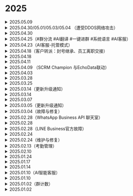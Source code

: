 # 2025

<details>

<summary>2025.05.09</summary>

🥳SCRM Champion系统【功能更新】通知

桌面端&系统后台
\
😊翻译升级
\
▫️DeepL翻译线路和AI翻译线路ChatGPT新增乌克兰语

\#SCRMChampion #AI翻译
\
🖥历史更新记录：@CPGX007TG

</details>

<details>

<summary>2025.04.30/05.01/05.03/05.04 （遭受DDOS网络攻击）</summary>

尊敬的SCRM Champion系统客户：

您好！产品正在持续遭受DDOS攻击，导致当前服务出现临时性的中断问题，可能会导致部分用户在使用过程中出现异常。技术团队已第一时间介入处理和修复。

恢复后将同步更新。感谢您的理解与支持，我们将持续努力为您提供更稳定的服务。



尊敬SCRM Champion系统的用户：

您好！因DDOS网络攻击造成部分用户服务中断问题，经过技术团队紧急修复，产品服务已全面恢复，您可以正常登录并使用所有功能，数据安全无任何影响。

感谢您在故障期间的耐心等待与理解。如仍有异常，请随时联系客服反馈。

</details>

<details>

<summary>2025.04.30</summary>

🥳SCRM Champion系统【功能更新】通知

系统后台：
\
😊自动炒群优化升级：
\
▫️新增【自定义剧本】模式，设置话术场景和角色对话，提升社群活跃度
\
▫️支持添加备用角色，炒群主账号异常时可自动替换，确保炒群任务持续进行

\#自动炒群 #语音翻译

</details>

<details>

<summary>2025.04.25（#群分流 #AI翻译 #一键进群 #系统语言 #AI客服）</summary>

SCRM Champion系统【功能更新】通知

桌面端：
\
😊系统语言升级：
\
▫️新增日语
\
😊新增一键进群：
\
▫️支持WA/TG账号批量加群


\
桌面端&系统后台：
\
😊AI翻译线路升级：
\
▫️GPT/DeepSeek翻译线路新增【阿塞拜疆】语
\
😊AI客服升级：
\
▫️Dify平台完成图片调式后，对应的AI客服支持图片回复
\
系统后台：
\
😊后台UI优化：
\
▫️【激活码管理】、【账号管理】、【线索管理】UI优化，提升客户体验
\
😊群分流链接升级：
\
▫️设置群组的每日新增线索目标、总线索目标和线索重置时间，便于管理线索目标，并灵活调整策略

</details>

<details>

<summary>2025.04.23（AI客服-托管模式）</summary>

<figure><img src="../../.gitbook/assets/image (1).png" alt=""><figcaption><p>AI客服：托管模式</p></figcaption></figure>

【AI客服】现已支持托管模式，即刻开启全新体验！

通过接入Dify和OpenAI平台的API，桌面端会话聊天直接应用AI客服，能够显著提高客服回复效率，降低人力成本。当客服不能及时响应时，也能够自动回复客户，实现全天候服务。

✅辅助模式：辅助客服快速回复客户，从知识库中提取答案作为预览，客服可复制发送，提高工作效率
\
✅托管模式：适用于客服不在线时，从知识库里识别内容进行自动回复，实现全天候服务，提升客户体验

</details>

<details>

<summary>2025.04.18（客户转派：封号继承、员工离职交接）</summary>

<figure><img src="../../.gitbook/assets/image.png" alt=""><figcaption><p>封号继承</p></figcaption></figure>

【SCRM Champion】客户转派上线！

账号被封导致数据丢失？员工离职数据交接不便？客户转派解决您的烦恼，客户资料、标签、跟进记录、聊天消息无损备份，数据安全无忧！
\
可用于封号继承、账号更换、员工离职等业务场景
\
支持单个或批量转移账号数据，适用于 TG、WA、LINE 平台

</details>

<details>

<summary>2025.04.18</summary>

SCRM Champion系统【功能更新】通知

主管端优化升级
\
去重线索池：
\
▫️【导入线索】新增Messenger平台
\
▫️【一键删除】更改为【快速删除】，支持用户删除指定平台和数量的线索
\
账号列表：
\
▫️激活码备注在账号列表悬浮显示，方便查询账号归属
\
运营管理：
\
▫️文本类型的公共素材自动上传至AI客服的知识库中，提高AI客服的话术配置效率和响应准确率
\
账号列表和工单明细：
\
▫️LINE和Zalo平台【主号链接】支持手动复制官方链接进行编辑，以便更准确地进行分流和分配

</details>

<details>

<summary>2025.04.11</summary>

SCRM Champion系统【功能更新】通知

桌面端优化升级
\
基本设置：
\
▫️新增清除全部缓存功能，减少设备空间占用，提升用户体验
\
【AI客服】：
\
▫️新增托管模式，适用客服离线时从知识库里识别内容进行自动回复

</details>

<details>

<summary>2025.04.09 （SCRM Champion 与EchoData联动）</summary>

<figure><img src="../../.gitbook/assets/image (46).png" alt=""><figcaption><p>SCRM Champion EchoData</p></figcaption></figure>

SCRM Champion\&EchoData数据联动！

SCRM Champion上传数据时支持将粉丝数据入库至EchoData。
\
SCRM Champion数据同步007TG生态数据中心后，可通过 EchoData 进行多维度数据分析，获取自身及生态内其他用户对该数据的营销情况。
\
后续将支持粉丝数据的营销效果分析，敬请期待！

</details>

<details>

<summary>2025.04.03</summary>

SCRM Champion系统【功能更新】通知

群组列表升级：
\
▫️支持手动编辑TG、WA进群链接，方便用户加入群组
\
▫️新增【会话存档】列，支持手动开启/关闭群组会话存档，提高用户自主性

</details>

<details>

<summary>2025.03.28</summary>

SCRM Champion系统【功能更新】通知

桌面端：
\
聚合翻译升级：
\
▫️DeepSeek线路支持反向翻译，可用于提高翻译质量
\
【群发消息】优化：
\
▫️【消息间隔时间/对话间隔时间】支持手动输入数值，方便群发操作

主管端：
\
后台菜单整合及UI优化：
\
▫️优化页面设计，页面布局更合理，交互更快捷，体验更流畅
\
【会话存档】升级：
\
▫️新增WA平台外部群存档，助力员工合规管理及客户关系维护
\
【账号列表】升级：
\
▫️支持查看账号上下线时间详情，有效统计员工的使用情况，优化资源管理

</details>

<details>

<summary>2025.03.25</summary>

SCRM Champion系统【功能更新】通知

桌面端优化升级：
\
【会话列表】升级：
\
▫️新增【刷新会话】按钮，优化交互流畅度并提升刷新响应效率
\
【快捷回复】优化：
\
▫️固定【直接发送/先翻译再发送】按钮，提升消息发送效率与便利性

主管端优化升级：
\
【AI客服管理】升级：
\
▫️支持配置OpenAI平台，满足用户更多平台需求
\
【在线聊天】升级：
\
▫️WABA聊天支持图片/视频接收和发送，提升沟通效率与营销灵活性
\
【社群管理】升级：
\
▫️新增【一键进群】，支持WA/TG批量加群，助力营销引流、社群运营
\
【会话统计】升级：
\
▫️新增切换查看维度按钮，支持按员工账号及绑定社交账号查看详情，更全面分析员工工作表现

</details>

<details>

<summary>2025.03.14（更新升级通知）</summary>

尊敬的SCRM Champion系统客户：

您好！我们将于吉隆坡时间2025年3⽉17⽇ 09:30 AM 至 11:00 AM 进行系统重大组件升级，提升用户体验，以下功能将无法使用：

系统后台：分享页面、客户列表、会话存档、激活码创建、线索标签、社交账号列表、工作合规、线索活跃度、导入线索去重，设备信息。
\
桌面端：修改备注、跟进记录。

感谢您的理解与支持。如您发现任何异常，请及时联系客服反馈，我们将竭力为您服务！



2025.03.17

尊敬的SCRM Champion系统客户：

您好！感谢您对SCRM Champion的信任与支持。经过技术团队的快速升级，系统已经恢复正常使用，数据安全无影响。

如您发现其他任何异常，请及时联我们客服团队，我们将竭力为您服务！

</details>

<details>

<summary>2025.03.14</summary>

SCRMChampion系统【功能更新】通知

【会话存档】升级：
\
▫️TG平台新增外部群数据支持，可查看外部群聊天消息和监控外部群

</details>

<details>

<summary>2025.03.07</summary>

SCRMChampion系统【功能更新】通知

【敏感行为】升级：
\
▫️支持查看WhatsApp平台删除视频消息的记录
\
【WA计数】升级：
\
▫️优化 WA 线索的统计方式，使线索统计更加高效和及时
\
【会话存档】升级：
\
▫️WhatsApp平台支持视频接收与发送，满足用户多样化的使用需求
\
【重粉标记】升级：
\
▫️ 标记范围新增【去重线索池】，客服对接客户属于线索池线索时显示标记

</details>

<details>

<summary>2025.03.05（更新升级通知）</summary>

尊敬的SCRM Champion系统客户：

您好！我们将于吉隆坡时间2025年3⽉6⽇ 09:30 AM 至 10:00 AM 进行系统重大组件升级，提升用户体验，以下功能将无法使用：

系统后台：分享页面、客户列表、会话存档、激活码创建、线索标签、社交账号列表、工作合规、线索活跃度等，导入线索去重，设备信息。 桌面端：修改备注、跟进记录。

感谢您的理解与支持。如您发现任何异常，请及时联系客服反馈，我们将竭力为您服务！



2025.03.06

尊敬的SCRM Champion系统客户：

您好！感谢您对SCRM Champion的信任与支持。经过技术团队的快速升级，系统已经恢复正常使用，数据安全无影响。

如您发现其他任何异常，请及时联我们客服团队，我们将竭力为您服务！

</details>

<details>

<summary>2025.03.04（故障与修复）</summary>

📣Emergency maintenance announcement:

The SCRMChampion system is currently under emergency maintenance. We deeply apologize and thank you for your understanding and patience. Please pay close attention to our follow-up notifications to ensure you get the latest service status updates.

📣紧急维护公告：

当前SCRMChampion系统紧急维护中，我们深感歉意，并感谢您的理解与耐心。请密切关注我们的后续通知，确保您获取最新的服务状态更新。



尊敬的SCRM Champion系统客户：

您好！感谢您对SCRM Champion的信任与支持。经过技术团队的全力修复，系统已经恢复正常，数据安全无影响。

如您发现其他任何异常，请及时联我们客服团队。再次感谢您的理解与支持！

</details>

<details>

<summary>2025.02.28（WhatsApp Business API 聊天室）</summary>

😎【SCRM Champion】在线聊天室上线！

快速集成 WhatsApp Business API，让企业轻松统一管理与客户的 WA 消息；接入后可统一接收和回复客户信息，高效管理WA通信，全面提升客户服务质量。

😊提高运营效率：通过自动化消息处理和客户服务功能，减少人工成本，提高运营效率，降低企业成本&#x20;

😊增强企业信任度：凭借高安全性的 WhatsApp Business API 和官方认证的企业绿标，提升客户对企业的信任感&#x20;

😊个性化服务：通过实时沟通与个性化服务，打造更优质的用户体验，增强客户满意度，同时助力提升品牌形象&#x20;

即将接入Telegram、LINE平台API，敬请期待！&#x20;

</details>

<details>

<summary>2025.02.28</summary>

SCRMChampion系统【功能更新】通知

😊【会话统计】优化： ▫️支持查看敏感词与敏感行为详情，分析管理更精准。&#x20;

😊【系统后台&登录页UI优化】： ▫️界面全新升级，颜值与体验双提升，操作更舒适流畅！&#x20;

😊【线索管理】优化： ▫️去重线索池新增【一键删除】功能，清理导入数据更便捷。&#x20;

😊【跟进记录】优化： ▫️移除24小时删除限制，记录管理更灵活，满足多样化需求！&#x20;

😊【会话列表】升级： ▫️桌面端新增顶部集中分布，快速定位会话，多账号操作更高效！&#x20;

😊【会话存档】升级： ▫️可导出近28天聊天记录，数据更全面，助力月度总结和话术优化！

</details>

<details>

<summary>2025.02.28（LINE Business官方故障）</summary>

尊敬的SCRM Champion系统客户：

您好！由于LINE Business官方故障原因，导致账号登录出现【发生暂时性错误】，请等待官方处理。

恢复后我们将第一时间通知您，感谢您的理解与支持。如有其他问题需要进一步协助，请随时联系我们的客服团队，我们将竭力为您服务！



尊敬的SCRM Champion系统客户：

您好！LINE Business官方故障已修复，受影响的LINE Business平台已经恢复正常使用！

如您发现其他任何异常，请及时联我们客服团队。感谢您的理解与支持！

</details>

<details>

<summary>2025.02.24</summary>

SCRMChampion系统【功能更新】通知

😊【内控管理】升级： ▫️新增【消息类型管控】功能，支持限制员工社交账号发送和接收：图片、链接、语音、视频和附件消息。

😊【TG超级置顶】优化： ▫️支持文件夹对话置顶，方便用户搜索和管理重要对话

😊【会话存档】升级： ▫️LINE平台支持查看和发送【视频】类型消息 ▫️Telegram平台支持查看和发送【附件】类型消息

😊计数功能升级： ▫️新增指定工单去重，可选择当前工单与所需去重的工单进行对比

</details>

<details>

<summary>2025.02.24（维护与修复）</summary>

尊敬SCRM Champion系统的用户：

您好！我们监测到当前产品后台服务出现访问异常，技术团队已在第一时间排查修复。

我们预计将在30分钟内完全恢复服务（具体时间视修复进度可能提前）。期间您可能暂时无法登录后台或使用部分功能，数据安全不会受到影响。

对此我们深表歉意，感谢您的理解与支持。如有紧急需求，请联系客服，谢谢



尊敬SCRM Champion系统的用户：

您好！经过技术团队紧急修复，产品后台服务已全面恢复，您可以正常登录并使用所有功能，数据安全无影响。

感谢您在故障期间的耐心等待与理解。如仍有异常，请随时联系客服反馈。

</details>

<details>

<summary>2025.02.13（考勤管理）</summary>

![](<../../.gitbook/assets/image (35).png>)

**【SCRM Champion】考勤管理上线！**

根据企业需求设置考勤规则，支持固定班制、排班制、自由班制等多种工作模式，自动统计员工打卡数据，员工可在桌面端用子账号登录并进行考勤打卡，轻松管理考勤！

1️⃣考勤报表：自动统计员工考勤数据&#x20;

2️⃣考勤组管理：设置出勤人员、出勤时间&#x20;

3️⃣排班管理：按需为员工安排工作班次，支持按天排班、周期排班&#x20;

4️⃣班次管理：灵活安排员工班次，设置明确的上下班时间及打卡规则

</details>

<details>

<summary>2025.02.10</summary>

1️&#x20E3;**【AI智能客服】优化**：

&#x20;新增配置指引，优化功能体验，提升使用便捷性与整体体验

</details>

<details>

<summary>2025.01.24</summary>

1️&#x20E3;**【会话统计】升级**：

&#x20;新增群发任务数据统计，方便查看群发任务数据和调整群发策略&#x20;



**2️⃣新增【翻译管理】**：

&#x20;可在后台配置自己的OpenAI翻译模型，支持员工在桌面端选择使用&#x20;



**3️⃣【会话存档】升级**：&#x20;

新增聊天记录模糊搜索，支持连续四字及以上关键词检索，便于主管快速查询所需信息

</details>

<details>

<summary>2025.01.17</summary>

1️⃣【语音翻译】升级：

新增有道线路，支持葡萄牙语（巴西）语音转文字

</details>

<details>

<summary>2025.01.14</summary>

1️⃣新增AI翻译线路—DeepSeek：&#x20;

文本翻译更准确，同时语言理解能力更强



2️⃣新增识别web3地址信息：&#x20;

检测地址：波场、以太坊

自动检测桌面端私聊/群聊消息的钱包地址，识别并提醒危险钱包地址，保障用户财产安全

</details>

<details>

<summary>2025.01.10（AI智能客服）</summary>

![](<../../.gitbook/assets/image (36).png>)

**【AI智能客服管理】上线！SCRM Champion开启全新体验！**

支持接入第三方API（Dify平台），可用于桌面端会话聊天使用，支持辅助模式，提高客服效率和降低人工回复成本！

✅辅助模式：辅助客服提供回复话术场景，从知识库里抽取该消息答案为预览状态，客服可快速发送&#x20;

✅一键使用：支持桌面端直接选用机器人&#x20;

✅数据列表：所有机器人一目了然，快速管理机器人状态

</details>

<details>

<summary>2025.01.10</summary>

1️⃣LINE平台调整：

▫️限制桌面端表情包弹窗宽度，提高用户阅读和操作的舒适性 ▫️会话存档支持查看图片类型的聊天消息，方便更全面查看员工聊天记录&#x20;



2️⃣【Webhook】设置升级：&#x20;

▫️增加配置平台以及简化配置流程，方便没有开发基础的用户直接使用平台提醒&#x20;



3️⃣【敏感行为监控】升级：&#x20;

▫️新增LINE平台【删除消息】【删除对话】的敏感行为监控，支持查询管理员工敏感行为问题&#x20;



4️⃣新增外部群统计：&#x20;

▫️群组列表更新统计规则，具有管理权限的群组统计为内部群，仅为群成员的群组为外部群，内外部群均会记录在群组列表

</details>

<details>

<summary>2025.01.02（群计数）</summary>

![](<../../.gitbook/assets/image (37).png>)

**SCRM Champion【新成员统计】上线！**

自动追踪并统计指定时间段内的新进群成员、净增成员以及重复客户数量等关键指标&#x20;

✔️ 可作为社群有效统计实际粉丝量的工具&#x20;

✔️适用于群成员去重及流量结算的依据&#x20;

✔️通过分流链接将数据分享给业务双方，让双方查看实时数据

</details>

<details>

<summary>2025.01.02</summary>

1️⃣【会话存档】升级：&#x20;

▫️Telegram平台会话存档新增贴纸消息&#x20;



2️⃣【线索列表】升级：&#x20;

▫️支持按工单号模糊搜索，方便快速查找相似工单&#x20;



3️⃣【LINE WORKS】支持计数：&#x20;

▫️可用于工单去重，流量计数，重粉查询等业务场景&#x20;



4️⃣【账号列表】优化：&#x20;

▫️支持分享工单后接收方编辑【备注2】，方便员工编辑业务内容&#x20;

▫️账号列表新增自定义设置，可按照个人需求设置账号列表显示列&#x20;



5️⃣【关键词自动回复】升级：&#x20;

▫️新增关键词触发频率及触发详情表单，支持关键词单独或全局设置固定时间内仅触发一次

</details>
